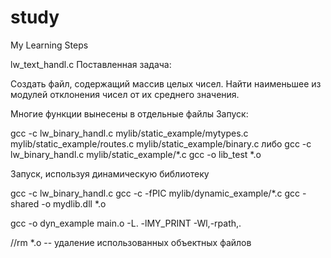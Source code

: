 # study
My Learning Steps

lw_text_handl.c 
Поставленная задача: 

Создать файл, содержащий массив целых чисел. Найти
наименьшее из модулей отклонения чисел от их среднего
значения.

Многие функции вынесены в отдельные файлы
Запуск: 

gcc -c lw_binary_handl.c mylib/static_example/mytypes.c mylib/static_example/routes.c mylib/static_example/binary.c
либо 
gcc -c lw_binary_handl.c mylib/static_example/*.c
gcc -o lib_test *.o


Запуск, используя динамическую библиотеку

gcc -c lw_binary_handl.c
gcc -c -fPIC mylib/dynamic_example/*.c
gcc -shared -o mydlib.dll *.o

gcc -o dyn_example main.o -L. -lMY_PRINT -Wl,-rpath,.

//rm *.o -- удаление использованных объектных файлов 